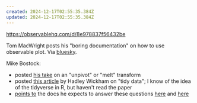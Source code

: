 ```yaml
---
created: 2024-12-17T02:55:35.384Z
updated: 2024-12-17T02:55:35.384Z
---
```

https://observablehq.com/d/8e978837f56432be

Tom MacWright posts his "boring documentation" on how to use observable plot. Via [bluesky](https://bsky.app/profile/macwright.com/post/3ldcf3okjo22l).

Mike Bostock:
- posted [his take](https://observablehq.com/d/1913762d16628db8) on an "unpivot" or "melt" transform
- posted [this article](https://vita.had.co.nz/papers/tidy-data.pdf) by Hadley Wickham on "tidy data"; I know of the idea of the tidyverse in R, but haven't read the paper
- [points to](https://bsky.app/profile/ocks.org/post/3ldhgtyf4222n) the docs he expects to answer these questions [here](https://observablehq.com/plot/features/marks#marks-have-tidy-data) and [here](https://observablehq.com/plot/features/plots#marks-option)